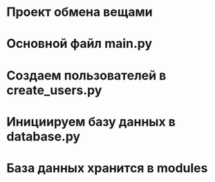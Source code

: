 # Проект обмена вещами

# Основной файл main.py
# Создаем пользователей в create_users.py
# Инициируем базу данных в database.py

# База данных хранится в modules
 
